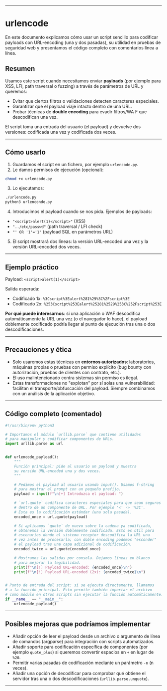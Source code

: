 
---

# urlencode

En este documento explicamos cómo usar un script sencillo para codificar payloads con URL-encoding (una y dos pasadas), su utilidad en pruebas de seguridad web y presentamos el código completo con comentarios línea a línea.

## Resumen

Usamos este script cuando necesitamos enviar **payloads** (por ejemplo para XSS, LFI, path traversal o fuzzing) a través de parámetros de URL y queremos:

* Evitar que ciertos filtros o validaciones detecten caracteres especiales.
* Garantizar que el payload viaje intacto dentro de una URL.
* Probar técnicas de **double encoding** para evadir filtros/WA F que descodifican una vez.

El script toma una entrada del usuario (el payload) y devuelve dos versiones: codificada una vez y codificada dos veces.

---

## Cómo usarlo

1. Guardamos el script en un fichero, por ejemplo `urlencode.py`.
2. Le damos permisos de ejecución (opcional):

```bash
chmod +x urlencode.py
```

3. Lo ejecutamos:

```bash
./urlencode.py
python3 urlenconde.py
```

4. Introducimos el payload cuando se nos pida. Ejemplos de payloads:

* `"<script>alert(1)</script>"` (XSS)
* `"../etc/passwd"` (path traversal / LFI check)
* `"' OR '1'='1"` (payload SQL en parámetros URL)

5. El script mostrará dos líneas: la versión URL-encoded una vez y la versión URL-encoded dos veces.

---

## Ejemplo práctico

Payload: `<script>alert(1)</script>`

Salida esperada:

* Codificado 1x: `%3Cscript%3Ealert%281%29%3C%2Fscript%3E`
* Codificado 2x: `%253Cscript%253Ealert%25281%2529%253C%252Fscript%253E`

**Por qué puede interesarnos**: si una aplicación o WAF descodifica automáticamente la URL una vez (o el navegador lo hace), el payload doblemente codificado podría llegar al punto de ejecución tras una o dos descodificaciones.

---

## Precauciones y ética

* Solo usaremos estas técnicas en **entornos autorizados**: laboratorios, máquinas propias o pruebas con permiso explícito (bug bounty con autorización, pruebas de clientes con contrato, etc.).
* El uso malintencionado contra sistemas sin permiso es ilegal.
* Estas transformaciones no "explotan" por sí solas una vulnerabilidad: facilitan el transporte/obfuscación del payload. Siempre combinamos con un análisis de la aplicación objetivo.

---

## Código completo (comentado)

```python
#!/usr/bin/env python3

# Importamos el módulo `urllib.parse` que contiene utilidades
# para manipular y codificar componentes de URLs.
import urllib.parse as url


def urlencode_payload():
    """
    Función principal: pide al usuario un payload y muestra
    su versión URL-encoded una y dos veces.
    """

    # Pedimos el payload al usuario usando input(). Usamos f-string
    # para mostrar el prompt con un pequeño prefijo.
    payload = input(f"\n[+] Introduzca el payload: ")

    # `url.quote` codifica caracteres especiales para que sean seguros
    # dentro de un componente de URL. Por ejemplo '<' -> '%3C'.
    # Esta es la codificación estándar (una sola pasada).
    encoded_once = url.quote(payload)

    # Si aplicamos `quote` de nuevo sobre la cadena ya codificada,
    # obtenemos la versión doblemente codificada. Esto es útil para
    # escenarios donde el sistema receptor descodifica la URL una
    # vez antes de procesarla; con doble encoding podemos "esconder"
    # el payload tras una capa adicional de codificación.
    encoded_twice = url.quote(encoded_once)

    # Mostramos las salidas por consola. Dejamos líneas en blanco
    # para mejorar la legibilidad.
    print(f"\n[!] Payload URL-encoded: {encoded_once}\n")
    print(f"\n[!] Payload URL-encoded (2x): {encoded_twice}\n")


# Punto de entrada del script: si se ejecuta directamente, llamamos
# a la función principal. Esto permite también importar el archivo
# como módulo en otros scripts sin ejecutar la función automáticamente.
if __name__ == "__main__":
    urlencode_payload()
```

---

## Posibles mejoras que podríamos implementar

* Añadir opción de leer el payload desde un archivo o argumento de línea de comandos (argparse) para integración con scripts automatizados.
* Añadir soporte para codificación específica de componentes (por ejemplo `quote_plus`) si queremos convertir espacios en `+` en lugar de `%20`.
* Permitir varias pasadas de codificación mediante un parámetro `-n` (n veces).
* Añadir una opción de decodificar para comprobar qué obtiene el servidor tras una o dos descodificaciones (`urllib.parse.unquote`).

---
